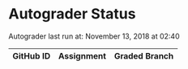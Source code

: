 # Autograder Status
Autograder last run at: November 13, 2018 at 02:40

| GitHub ID | Assignment | Graded Branch |
|-----------|------------|---------------|
